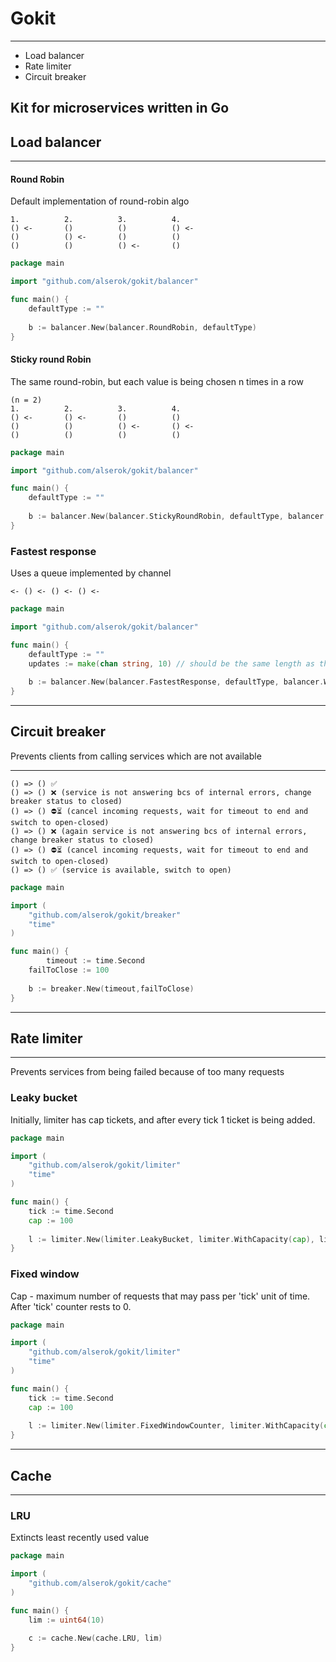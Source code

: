 # Gokit

---
* Load balancer
* Rate limiter
* Circuit breaker

## Kit for microservices written in Go

## Load balancer

---

#### Round Robin

Default implementation of round-robin algo
```text
1.          2.          3.          4.
() <-       ()          ()          () <-
()          () <-       ()          () 
()          ()          () <-       ()
```

```go
package main

import "github.com/alserok/gokit/balancer"

func main() {
	defaultType := ""
	
	b := balancer.New(balancer.RoundRobin, defaultType)
}
```

#### Sticky round Robin

The same round-robin, but each value is being chosen n times in a row
```text
(n = 2)
1.          2.          3.          4.
() <-       () <-       ()          ()
()          ()          () <-       () <- 
()          ()          ()          ()
```

```go
package main

import "github.com/alserok/gokit/balancer"

func main() {
	defaultType := ""
	
	b := balancer.New(balancer.StickyRoundRobin, defaultType, balancer.WithStick(3))
}
```

### Fastest response

Uses a queue implemented by channel

```text
<- () <- () <- () <-
```

```go
package main

import "github.com/alserok/gokit/balancer"

func main() {
	defaultType := ""
	updates := make(chan string, 10) // should be the same length as the number of values added, so as not to block
	
	b := balancer.New(balancer.FastestResponse, defaultType, balancer.WithUpdater(updates))
}
```

---

## Circuit breaker

Prevents clients from calling services which are not available

---

```text
() => () ✅
() => () ❌ (service is not answering bcs of internal errors, change breaker status to closed)
() => () ⛔⏳ (cancel incoming requests, wait for timeout to end and switch to open-closed)
() => () ❌ (again service is not answering bcs of internal errors, change breaker status to closed)
() => () ⛔⏳ (cancel incoming requests, wait for timeout to end and switch to open-closed)
() => () ✅ (service is available, switch to open)
```

```go
package main

import (
	"github.com/alserok/gokit/breaker"
	"time"
)

func main() {
        timeout := time.Second
	failToClose := 100
	
	b := breaker.New(timeout,failToClose)
}
```

---

## Rate limiter 

---

Prevents services from being failed because of too many requests

### Leaky bucket

Initially, limiter has cap tickets, and after every tick 1 ticket is being added.

```go
package main

import (
	"github.com/alserok/gokit/limiter"
	"time"
)

func main() {
	tick := time.Second
	cap := 100
	
	l := limiter.New(limiter.LeakyBucket, limiter.WithCapacity(cap), limiter.WithTick(tick))
}
```

### Fixed window

Cap - maximum number of requests that may pass per 'tick' unit of time. After 'tick' counter rests to 0.

```go
package main

import (
	"github.com/alserok/gokit/limiter"
	"time"
)

func main() {
	tick := time.Second
	cap := 100
	
	l := limiter.New(limiter.FixedWindowCounter, limiter.WithCapacity(cap), limiter.WithTick(tick))
}
```

---

## Cache

---

### LRU 

Extincts least recently used value

```go
package main

import (
	"github.com/alserok/gokit/cache"
)

func main() {
	lim := uint64(10)
	
	c := cache.New(cache.LRU, lim)
}
```